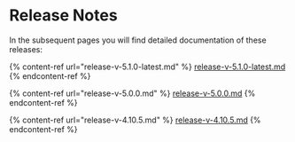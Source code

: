 # Release Notes

In the subsequent pages you will find detailed documentation of these releases:

{% content-ref url="release-v-5.1.0-latest.md" %}
[release-v-5.1.0-latest.md](release-v-5.1.0-latest.md)
{% endcontent-ref %}

{% content-ref url="release-v-5.0.0.md" %}
[release-v-5.0.0.md](release-v-5.0.0.md)
{% endcontent-ref %}

{% content-ref url="release-v-4.10.5.md" %}
[release-v-4.10.5.md](release-v-4.10.5.md)
{% endcontent-ref %}
